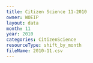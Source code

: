 ```yaml
---
title: Citizen Science 11-2010
owner: WOEIP
layout: data
month: 11
year: 2010
categories: CitizenScience
resourceType: shift_by_month
fileName: 2010-11.csv
---
```

